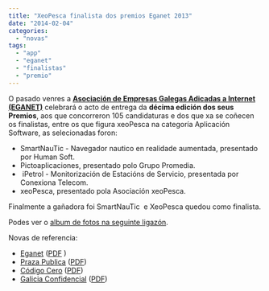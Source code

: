 ```yaml
---
title: "XeoPesca finalista dos premios Eganet 2013"
date: "2014-02-04"
categories: 
  - "novas"
tags: 
  - "app"
  - "eganet"
  - "finalistas"
  - "premio"
---
```


O pasado venres a [**Asociación de Empresas Galegas Adicadas a Internet (EGANET)**](http://www.eganet.org/es/) celebrará o acto de entrega da **décima edición dos seus Premios**, aos que concorreron 105 candidaturas e dos que xa se coñecen os finalistas, entre os que figura xeoPesca na categoría Aplicación Software, as selecionadas foron:

- SmartNauTic - Navegador nautico en realidade aumentada, presentado por Human Soft.
- Pictoaplicaciones, presentado polo Grupo Promedia.
-  iPetrol - Monitorización de Estacións de Servicio, presentada por Conexiona Telecom.
- xeoPesca, presentado pola Asociación xeoPesca.

Finalmente a gañadora foi SmartNauTic  e XeoPesca quedou como finalista.

Podes ver o [album de fotos na seguinte ligazón](https://www.facebook.com/media/set/?set=a.647895758590412.1073741832.616424918404163&type=1).

Novas de referencia:

- [Eganet](http://www.eganet.org/es/empresas-socias/finalistas-dos-premios-eganet-2013.html) ([PDF](http://xeopesca.com/wp-content/uploads/2014/01/Finalistas-dos-Premios-Eganet-2013-_-Empresas-Socias-Eganet.pdf) )
- [Praza Publica](http://praza.com/ciencia-e-tecnoloxia/6400/os-premios-eganet-xa-tenen-finalistas/) ([PDF](http://xeopesca.com/wp-content/uploads/2014/01/Os-Premios-Eganet-xa-teñen-finalistas-Praza-Pública.pdf))
- [Código Cero](http://codigocero.com/Dan-o-conecer-os-finalistas-dos-X) ([PDF](http://xeopesca.com/wp-content/uploads/2014/01/Dan-o-coñecer-os-finalistas-dos-X-Premios-EGANET-Código-Cero-Diario-Tecnolóxico-de-Galicia.pdf))
- [Galicia Confidencial](http://www.galiciaconfidencial.com/nova/17464.html) ([PDF](http://xeopesca.com/wp-content/uploads/2014/01/GC-__-Anunciados-os-finalistas-dos-Premios-Eganet-2013.pdf))
